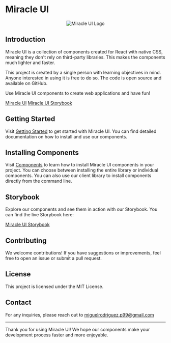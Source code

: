 # Miracle UI

<p align="center">
  <img src="https://github.com/miguelrodriguezp99/miracle-ui/assets/72866796/33c42d25-c3cf-405a-a99f-c1196a08e428" alt="Miracle UI Logo">
</p>

## Introduction

Miracle UI is a collection of components created for React with native CSS, meaning they don't rely on third-party libraries. This makes the components much lighter and faster.

This project is created by a single person with learning objectives in mind. Anyone interested in using it is free to do so. The code is open source and available on GitHub.

Use Miracle UI components to create web applications and have fun!

[Miracle UI](https://miracle-ui.vercel.app)
[Miracle UI Storybook](https://main--66685fb204b9df24515e1b9b.chromatic.com)

## Getting Started

Visit [Getting Started](https://miracle-ui.vercel.app/#/docs/introduction) to get started with Miracle UI. You can find detailed documentation on how to install and use our components.

## Installing Components

Visit [Components](https://miracle-ui.vercel.app/#/docs/installation) to learn how to install Miracle UI components in your project. You can choose between installing the entire library or individual components. You can also use our client library to install components directly from the command line.

## Storybook

Explore our components and see them in action with our Storybook. You can find the live Storybook here:

[Miracle UI Storybook](https://main--66685fb204b9df24515e1b9b.chromatic.com)

## Contributing

We welcome contributions! If you have suggestions or improvements, feel free to open an issue or submit a pull request.

## License

This project is licensed under the MIT License.

## Contact

For any inquiries, please reach out to miguelrodriguez.p99@gmail.com

---

Thank you for using Miracle UI! We hope our components make your development process faster and more enjoyable.
